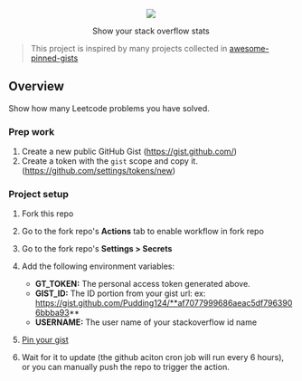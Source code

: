 <!-- <p align="center">
   <img src="https://i.imgur.com/dIHYraR.png" alt="screenshot" width="500">
  <h3 align="center">📌 Stack Overflow Stats Box </h3>
</p> -->

<p align="center">
   <img src="https://img.shields.io/github/license/Pudding124/stackoverflow-stats-box"/>
</p>
<p align="center">
   Show your stack overflow stats
</p>

> This project is inspired by many projects collected in [awesome-pinned-gists](https://github.com/matchai/awesome-pinned-gists)


## Overview

Show how many Leetcode problems you have solved. 

### Prep work

1. Create a new public GitHub Gist (https://gist.github.com/)
2. Create a token with the `gist` scope and copy it. (https://github.com/settings/tokens/new)

### Project setup

1. Fork this repo
2. Go to the fork repo's **Actions** tab to enable workflow in fork repo
3. Go to the fork repo's **Settings > Secrets**
4. Add the following environment variables:

   - **GT_TOKEN:** The personal access token generated above.
   - **GIST_ID:** The ID portion from your gist url:
     ex: https://gist.github.com/Pudding124/**af7077999686aeac5df7963906bbba93**
   - **USERNAME:** The user name of your stackoverflow id name

5. [Pin your gist](https://docs.github.com/en/github/setting-up-and-managing-your-github-profile/pinning-items-to-your-profile)
6. Wait for it to update (the github aciton cron job will run every 6 hours), or you can manually push the repo to trigger the action.
